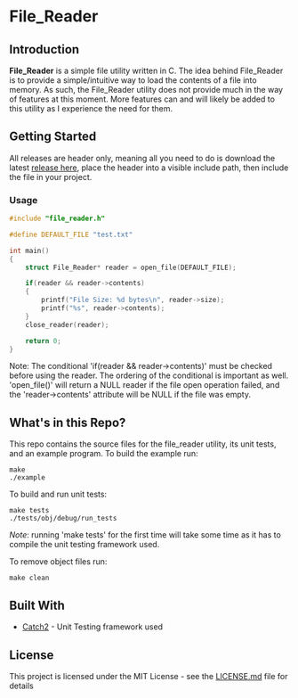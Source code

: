 # File_Reader

## Introduction

**File_Reader** is a simple file utility written in C. The idea behind File_Reader is to provide a simple/intuitive way to load the contents of a file into memory. As such, the File_Reader utility does not provide much in the way of features at this moment. More features can and will likely be added to this utility as I experience the need for them.

## Getting Started

All releases are header only, meaning all you need to do is download the latest [release here](https://github.com/AlexanderJDupree/File_Reader/releases), place the header into a visible include path, then include the file in your project. 

### Usage 

```c++
#include "file_reader.h"

#define DEFAULT_FILE "test.txt"

int main()
{
    struct File_Reader* reader = open_file(DEFAULT_FILE);

    if(reader && reader->contents)
    {
        printf("File Size: %d bytes\n", reader->size);
        printf("%s", reader->contents);
    }
    close_reader(reader);

    return 0;
}
```

Note: The conditional 'if(reader && reader->contents)' must be checked before using the reader. The ordering of the conditional is important as well. 'open_file()' will return a NULL reader if the file open operation failed, and the 'reader->contents' attribute will be NULL if the file was empty. 

## What's in this Repo?

This repo contains the source files for the file_reader utility, its unit tests, and an example program. To build the example run:

```
make
./example
```
To build and run unit tests:

```
make tests
./tests/obj/debug/run_tests
```
*Note*: running 'make tests' for the first time will take some time as it has to compile the unit testing framework used. 

To remove object files run:

```
make clean
```

## Built With

* [Catch2](https://github.com/catchorg/Catch2) - Unit Testing framework used

## License

This project is licensed under the MIT License - see the [LICENSE.md](https://raw.githubusercontent.com/AlexanderJDupree/File_Reader/master/LICENSE) file for details


